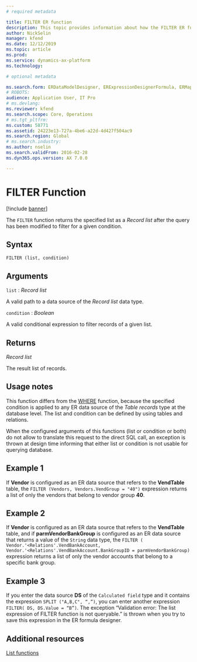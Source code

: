 ```yaml
---
# required metadata

title: FILTER ER function
description: This topic provides information about how the FILTER ER function is used.
author: NickSelin
manager: kfend
ms.date: 12/12/2019
ms.topic: article
ms.prod: 
ms.service: dynamics-ax-platform
ms.technology: 

# optional metadata

ms.search.form: ERDataModelDesigner, ERExpressionDesignerFormula, ERMappedFormatDesigner, ERModelMappingDesigner
# ROBOTS: 
audience: Application User, IT Pro
# ms.devlang: 
ms.reviewer: kfend
ms.search.scope: Core, Operations
# ms.tgt_pltfrm: 
ms.custom: 58771
ms.assetid: 24223e13-727a-4be6-a22d-4d427f504ac9
ms.search.region: Global
# ms.search.industry: 
ms.author: nselin
ms.search.validFrom: 2016-02-28
ms.dyn365.ops.version: AX 7.0.0

---
```


# <a name="FILTER">FILTER Function</a>

[!include [banner](../includes/banner.md)]

The `FILTER` function returns the specified list as a *Record list* after the query has been modified to filter for a given condition.

## Syntax

```
FILTER (list, condition)
```

## Arguments

`list` : *Record list*

A valid path to a data source of the *Record list* data type.

`condition` : *Boolean*

A valid conditional expression to filter records of a given list.

## Returns

*Record list*

The result list of records.

## Usage notes

This function differs from the [WHERE](er-functions-list-where.md) function, because the specified condition is applied to any ER data source of the *Table
records* type at the database level. The list and condition can be defined by using tables and relations.

When the configured arguments of this functions (list or condition or both) do not allow to translate this request to the direct SQL call, an exception is thrown at design time informing that either list or condition is not usable for
querying database.

## Example 1

If **Vendor** is configured as an ER data source that refers to the **VendTable** table, the `FILTER (Vendors, Vendors.VendGroup = "40")` expression returns a list of only the vendors that belong to vendor group **40**.

## Example 2

If **Vendor** is configured as an ER data source that refers to the **VendTable** table, and if **parmVendorBankGroup** is configured as an ER data source that returns a value of the `String` data type, the `FILTER ( Vendor.'<Relations'.VendBankAccount, 
Vendor.'<Relations'.VendBankAccount.BankGroupID = parmVendorBankGroup)` expression returns a list of only the vendor accounts that belong to a specific bank group.

## Example 3

If you enter the data source **DS** of the `Calculated field` type and it contains the expression `SPLIT ("A,B,C", “,”)`, you can enter another expression `FILTER( DS, DS.Value = “B”)`. The exception “Validation error: The list expression of FILTER function is not queryable.” is thrown when you try to save this expression in the ER formula designer.

## Additional resources

[List functions](er-functions-category-list.md)
